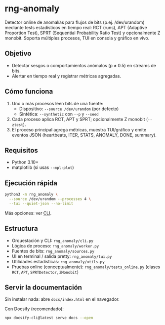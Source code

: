 # rng-anomaly

Detector online de anomalías para flujos de bits (p.ej. /dev/urandom) mediante tests estadísticos en tiempo real: RCT (runs), APT (Adaptive Proportion Test), SPRT (Sequential Probability Ratio Test) y opcionalmente Z monobit. Soporta múltiples procesos, TUI en consola y gráfico en vivo.

## Objetivo

- Detectar sesgos o comportamientos anómalos (p ≠ 0.5) en streams de bits.
- Alertar en tiempo real y registrar métricas agregadas.

## Cómo funciona

1. Uno o más procesos leen bits de una fuente:
   - Dispositivo: `--source /dev/urandom` (por defecto)
   - Sintética: `--synthetic` con `--p` y `--seed`
2. Cada proceso aplica RCT, APT y SPRT; opcionalmente Z monobit (`--ztest`).
3. El proceso principal agrega métricas, muestra TUI/gráfico y emite eventos JSON (heartbeats, ITER, STATS, ANOMALY, DONE, summary).

## Requisitos

- Python 3.10+
- matplotlib (si usas `--mpl-plot`)

## Ejecución rápida

```bash
python3 -m rng_anomaly \
  --source /dev/urandom --processes 4 \
  --tui --quiet-json --no-limit
```

Más opciones: ver [CLI](cli-es.md).

## Estructura

- Orquestación y CLI: `rng_anomaly/cli.py`
- Lógica de proceso: `rng_anomaly/worker.py`
- Fuentes de bits: `rng_anomaly/sources.py`
- UI en terminal / salida pretty: `rng_anomaly/tui.py`
- Utilidades estadísticas: `rng_anomaly/utils.py`
- Pruebas online (conceptualmente): `rng_anomaly/tests_online.py` (clases `RCT`, `APT`, `SPRTDetector`, `ZMonobit`)

## Servir la documentación

Sin instalar nada: abre `docs/index.html` en el navegador.

Con Docsify (recomendado):

```bash
npx docsify-cli@latest serve docs --open
```
